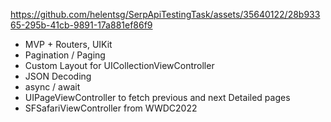 https://github.com/helentsg/SerpApiTestingTask/assets/35640122/28b93365-295b-41cb-9891-17a881ef86f9

- MVP + Routers, UIKit
- Pagination / Paging
- Custom Layout for UICollectionViewController
- JSON Decoding
- async / await
- UIPageViewController to fetch previous and next Detailed pages
- SFSafariViewController from WWDC2022
